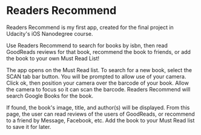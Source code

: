 # Readers Recommend

Readers Recommend is my first app, created for the final project in Udacity's iOS Nanodegree course. 

Use Readers Recommend to search for books by isbn, then read GoodReads reviews for that book, recommend the book to friends, or add the book to your own Must Read List!

The app opens on the Must Read list. To search for a new book, select the SCAN tab bar button. You will be prompted to allow use of your camera. Click ok, then position your camera over the barcode of your book. Allow the camera to focus so it can scan the barcode. 
Readers Recommend will search Google Books for the book. 

If found, the book's image, title, and author(s) will be displayed. From this page, the user can read reviews of the users of GoodReads, or recommend to a friend by Message, Facebook, etc. Add the book to your Must Read list to save it for later. 
